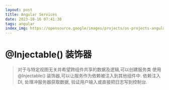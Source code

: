 ```yaml
---
layout: post
title: Angular Services
date: 2023-10-16 07:41:38
tags: angular
index_img: https://opensource.google/images/projects/os-projects-angular_thumbnail.png
---
```


# @Injectable() 装饰器
> 对于与特定视图无关并希望跨组件共享的数据及逻辑,可以创建服务类
> 使用@Injectable() 装饰器,可以让服务作为依赖被注入到其他组件中.
> 依赖注入DI, 处理冲服务器获取数据, 验证用户输入或直接把日志写到控制台.
